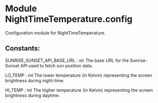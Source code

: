 Module NightTimeTemperature.config
==================================
Configuration module for NightTimeTemperature.

Constants:
----------
SUNRISE_SUNSET_API_BASE_URL : str
    The base URL for the Sunrise-Sunset API used to fetch sun position data.
    
LO_TEMP : int
    The lower temperature (in Kelvin) representing the screen brightness 
    during night-time.

HI_TEMP : int
    The higher temperature (in Kelvin) representing the screen brightness 
    during daytime.